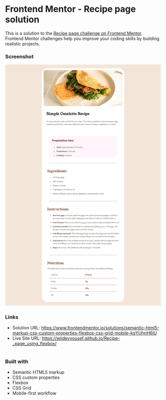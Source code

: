 # Frontend Mentor - Recipe page solution

This is a solution to the [Recipe page challenge on Frontend Mentor](https://www.frontendmentor.io/challenges/recipe-page-KiTsR8QQKm). Frontend Mentor challenges help you improve your coding skills by building realistic projects. 



### Screenshot

![](./assets/images/Screenshot.png)



### Links

- Solution URL: https://www.frontendmentor.io/solutions/semantic-html5-markup-css-custom-properties-flexbox-css-grid-mobile-kgYUhnH6jU
- Live Site URL: https://wiidevyousef.github.io/Recipe-_page_using_flexbox/

#

### Built with

- Semantic HTML5 markup
- CSS custom properties
- Flexbox
- CSS Grid
- Mobile-first workflow

